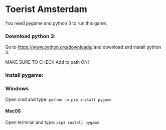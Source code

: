 # Toerist Amsterdam
You need pygame and python 3 to run this game.

### Download python 3:
Go to https://www.python.org/downloads/ and download and install python 3.

MAKE SURE TO CHECK Add to path ON!

### Install pygame:

### Windows
Open cmd and type: `python -m pip install pygame`

#### MacOS
Open terminal and type: `pip3 install pygame`
